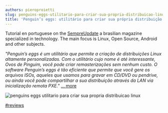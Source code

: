 ```yaml
---
authors: pieroproietti
slug: penguins-eggs-utilitario-para-criar-sua-propria-distribuicao-linux
title: 'Penguin’s eggs: utilitário para criar sua própria distribuição Linux!'
---
```



Tutorial en portuguese on the [SempreUpdate](https://sempreupdate.com.br/) a brasilian magazine specialized in technology. The main focus is Linux, Open Source, Android and other subjects.


_"Penguin’s eggs é um utilitário que permite a criação de distribuições Linux altamente personalizadas. Com o utilitário cujo nome é até interessante, Ovos de Pinguim, você pode criar remasterizações sem nenhum custo. O software Penguin’s eggs é tão eficiente que permite que você gere os arquivos ISOs, aqueles que usamos para gravar em CD/DVD ou pendrive, ou ainda você pode compartilhar a sua distribuição através da LAN via inicialização remota PXE."_ [... more](https://sempreupdate.com.br/penguins-eggs-utilitario-para-criar-sua-propria-distribuicao-linux/)


![penguins eggs utilitario para criar sua propria distribuicao linux](/images/penguins-eggs-utilitario-para-criar-sua-propria-distribuicao-linux.png)

[#reviews](/categories/reviews/)


